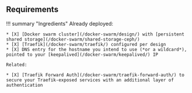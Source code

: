 ## Requirements

!!! summary "Ingredients"
    Already deployed:

    * [X] [Docker swarm cluster](/docker-swarm/design/) with [persistent shared storage](/docker-swarm/shared-storage-ceph/)
    * [X] [Traefik](/docker-swarm/traefik/) configured per design
    * [X] DNS entry for the hostname you intend to use (*or a wildcard*), pointed to your [keepalived](/docker-swarm/keepalived/) IP

    Related:

    * [X] [Traefik Forward Auth](/docker-swarm/traefik-forward-auth/) to secure your Traefik-exposed services with an additional layer of authentication
